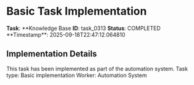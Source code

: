 # Basic Task Implementation

**Task**: **Knowledge Base
**ID**: task_0313
**Status**: COMPLETED
**Timestamp\*\*: 2025-09-18T22:47:12.064810

## Implementation Details

This task has been implemented as part of the automation system.
Task type: Basic implementation
Worker: Automation System
